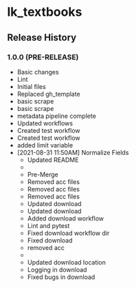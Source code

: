 # lk_textbooks

## Release History

### 1.0.0 (PRE-RELEASE)
  * Basic changes
  * Lint
  * Initial files
  * Replaced gh_template
  * basic scrape
  * basic scrape
  * metadata pipeline complete
  * Updated workflows
  * Created test workflow
  * Created test workflow
  * added limit variable
* [2021-08-31 11:50AM] Normalize Fields
  * Updated README
  * 
  * Pre-Merge
  * Removed acc files
  * Removed acc files
  * Removed acc files
  * Updated download
  * Updated download
  * Added download workflow
  * Lint and pytest
  * Fixed download workflow dir
  * Fixed download
  * removed acc
  * 
  * Updated download location
  * Logging in download
  * Fixed bugs in download
